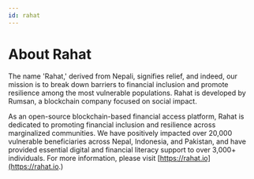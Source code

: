 ```yaml
---
id: rahat
---
```


# About Rahat 

The name 'Rahat,' derived from Nepali, signifies relief, and indeed, our mission is to break down barriers to financial inclusion and promote resilience among the most vulnerable populations. Rahat is developed by Rumsan, a blockchain company focused on social impact. 

As an open-source blockchain-based financial access platform, Rahat is dedicated to promoting financial inclusion and resilience across marginalized communities. We have positively impacted over 20,000 vulnerable beneficiaries across Nepal, Indonesia, and Pakistan, and have provided essential digital and financial literacy support to over 3,000+ individuals. 
For more information, please visit [https://rahat.io](https://rahat.io.)
